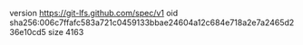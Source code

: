 version https://git-lfs.github.com/spec/v1
oid sha256:006c7ffafc583a721c0459133bbae24604a12c684e718a2e7a2465d236e10cd5
size 4163
